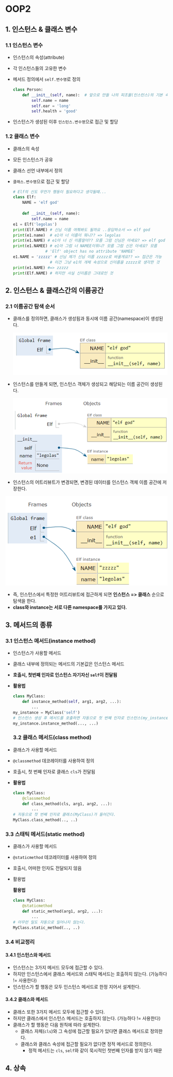 # OOP2

## 1. 인스턴스 & 클래스 변수

### 1.1 인스턴스 변수

- 인스턴스의 속성(attribute)

- 각 인스턴스들의 고유한 변수

- 메서드 정의에서 `self.변수명`로 정의

  ```python
  class Person:
      def __init__(self, name):  # 앞으로 만들 나의 피조물(인스턴스)의 기본 속성을 정의
          self.name = name
          self.ear = 'long'
          self.health = 'good'
  ```

- 인스턴스가 생성된 이후 `인스턴스.변수명`으로 접근 및 할당

### 1.2 클래스 변수

- 클래스의 속성

- 모든 인스턴스가 공유

- 클래스 선언 내부에서 정의

- `클래스.변수명`으로 접근 및 할당

  ```python
  # Elf의 신도 무언가 행동이 필요하다고 생각될때...
  class Elf:
      NAME = 'elf god'
      
      def __init__(self, name):
          self.name = name
  e1 = Elf('legolas')
  print(Elf.NAME) # 신님 이름 여쭤봐도 될까요 ..응답하소서 => elf god
  print(e1.name)  # e1아 너 이름이 뭐니?? => legolas
  print(e1.NAME) # e1아 너 신 이름알아?? 모름 그럼 신님은 아세요? => elf god
  print(e1.NAMEE) # e1아 그럼 너 NAMEE이뭐니? 모름 그럼 신은 아세요? 모름
  				# 'Elf' object has no attribute 'NAMEE'
  e1.NAME = 'zzzzz' # 신님 제가 신님 이름 zzzzz로 바꿀게요?? => 접근은 가능
  				  # 이건 그냥 e1의 개체 속성으로 신이름을 zzzzz로 생각한 것
  print(e1.NAME) #=> zzzzz
  print(Elf.NAME) # 하지만 사실 신이름은 그대로인 것
  ```

## 2. 인스턴스 & 클래스간의 이름공간

### 2.1 이름공간 탐색 순서

- 클래스를 정의하면, 클래스가 생성됨과 동시에 이름 공간(namespace)이 생성된다.

  ![image-20210127231939382](11_OOP2.assets/image-20210127231939382.png)

- 인스턴스를 만들게 되면, 인스턴스 객체가 생성되고 해당되는 이름 공간이 생성된다.

  ![image-20210127232038387](11_OOP2.assets/image-20210127232038387.png)

- 인스턴스의 어트리뷰트가 변경되면, 변경된 데이터를 인스턴스 객체 이름 공간에 저장한다.

![image-20210127232145059](11_OOP2.assets/image-20210127232145059.png)

- 즉, 인스턴스에서 특정한 어트리뷰트에 접근하게 되면 **인스턴스 => 클래스** 순으로 탐색을 한다.
- **class와 instance는 서로 다른 namespace를 가지고 있다.**

## 3. 메서드의 종류

### 3.1 인스턴스 메서드(instance method)

- 인스턴스가 사용할 메서드
- 클래스 내부에 정의되는 메서드의 기본값은 인스턴스 메서드
- **호출시, 첫번째 인자로 인스턴스 자기자신 `self`이 전달됨**

- **활용법**

  ```python
  class MyClass:
      def instance_method(self, arg1, arg2, ...):
          ...
  my_instance = MyClass('self')
  # 인스턴스 생성 후 메서드를 호출하면 자동으로 첫 번째 인자로 인스턴스(my_instance)가 들어갑니다.
  my_instance.instance_method(..., ...)
  ```

	### 3.2 클래스 메서드(class method)

- 클래스가 사용할 메서드

- `@classmethod` 데코레이터를 사용하여 정의

- 호출시, 첫 번째 인자로 클래스 `cls`가 전달됨

- **활용법**

  ```python
  class MyClass:
      @classmethod
      def class_method(cls, arg1, arg2, ...):
          ...  
  # 자동으로 첫 번째 인자로 클래스(MyClass)가 들어간다.
  MyClass.class_method(.., ..)  
  ```

### 3.3 스태틱 메서드(static method)

- 클래스가 사용할 메서드
- `@staticmethod` 데코레이터를 사용하여 정의
- 호출시, 어떠한 인자도 전달되지 않음

- 활용법

  **활용법**

  ```python
  class MyClass:
      @staticmethod
      def static_method(arg1, arg2, ...):
          ...    
  # 아무런 일도 자동으로 일어나지 않는다.
  MyClass.static_method(.., ..)
  ```

### 3.4 비교정리

#### 3.4.1 인스턴스와 메서드

- 인스턴스는 3가지 메서드 모두에 접근할 수 있다.
- 하지만 인스턴스에서 클래스 메서드와 스태틱 메서드는 호출하지 않는다. (가능하다 != 사용한다)
- 인스턴스가 할 행동은 모두 인스턴스 메서드로 한정 지어서 설계한다.

#### 3.4.2 클래스와 메서드

- 클래스 또한 3가지 메서드 모두에 접근할 수 있다.
- 하지만 클래스에서 인스턴스 메서드는 호출하지 않는다. (가능하다 != 사용한다)
- 클래스가 할 행동은 다음 원칙에 따라 설계한다.
  - 클래스 자체(`cls`)와 그 속성에 접근할 필요가 있다면 클래스 메서드로 정의한다.
  - 클래스와 클래스 속성에 접근할 필요가 없다면 정적 메서드로 정의한다.
    - 정적 메서드는 `cls`, `self`와 같이 묵시적인 첫번째 인자를 받지 않기 때문

## 4. 상속

